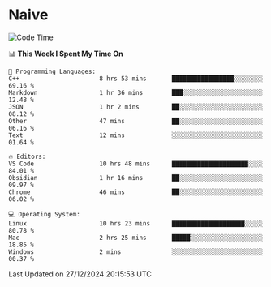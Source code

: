 # Naive
<!-- ## 日拱一卒，功不唐捐 -->
<!-- [![GitHub Streak](https://streak-stats.demolab.com/?user=XiaoXKKK)](https://git.io/streak-stats) -->
<!--START_SECTION:waka-->
![Code Time](http://img.shields.io/badge/Code%20Time-170%20hrs%2029%20mins-blue)

📊 **This Week I Spent My Time On** 

```text
💬 Programming Languages: 
C++                      8 hrs 53 mins       █████████████████░░░░░░░░   69.16 % 
Markdown                 1 hr 36 mins        ███░░░░░░░░░░░░░░░░░░░░░░   12.48 % 
JSON                     1 hr 2 mins         ██░░░░░░░░░░░░░░░░░░░░░░░   08.12 % 
Other                    47 mins             ██░░░░░░░░░░░░░░░░░░░░░░░   06.16 % 
Text                     12 mins             ░░░░░░░░░░░░░░░░░░░░░░░░░   01.64 % 

🔥 Editors: 
VS Code                  10 hrs 48 mins      █████████████████████░░░░   84.01 % 
Obsidian                 1 hr 16 mins        ██░░░░░░░░░░░░░░░░░░░░░░░   09.97 % 
Chrome                   46 mins             ██░░░░░░░░░░░░░░░░░░░░░░░   06.02 % 

💻 Operating System: 
Linux                    10 hrs 23 mins      ████████████████████░░░░░   80.78 % 
Mac                      2 hrs 25 mins       █████░░░░░░░░░░░░░░░░░░░░   18.85 % 
Windows                  2 mins              ░░░░░░░░░░░░░░░░░░░░░░░░░   00.37 % 
```


 Last Updated on 27/12/2024 20:15:53 UTC
<!--END_SECTION:waka-->
